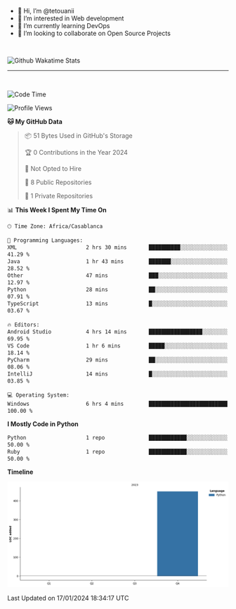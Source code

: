 - 👋 Hi, I’m @tetouanii
- 👀 I’m interested in Web development
- 🌱 I’m currently learning DevOps
- 💞️ I’m looking to collaborate on Open Source Projects

<br/>


![Github Wakatime Stats](https://github-readme-stats.vercel.app/api/wakatime/?username=@walidbosso&layout=compact&&theme=default&link="https://www.github.com/USERNAME/") 

--- 

<br/>


  
<!--START_SECTION:waka-->
![Code Time](http://img.shields.io/badge/Code%20Time-18%20hrs%2053%20mins-blue)

![Profile Views](http://img.shields.io/badge/Profile%20Views-0-blue)

**🐱 My GitHub Data** 

> 📦 51 Bytes Used in GitHub's Storage 
 > 
> 🏆 0 Contributions in the Year 2024
 > 
> 🚫 Not Opted to Hire
 > 
> 📜 8 Public Repositories 
 > 
> 🔑 1 Private Repositories 
 > 
📊 **This Week I Spent My Time On** 

```text
🕑︎ Time Zone: Africa/Casablanca

💬 Programming Languages: 
XML                      2 hrs 30 mins       ██████████░░░░░░░░░░░░░░░   41.29 % 
Java                     1 hr 43 mins        ███████░░░░░░░░░░░░░░░░░░   28.52 % 
Other                    47 mins             ███░░░░░░░░░░░░░░░░░░░░░░   12.97 % 
Python                   28 mins             ██░░░░░░░░░░░░░░░░░░░░░░░   07.91 % 
TypeScript               13 mins             █░░░░░░░░░░░░░░░░░░░░░░░░   03.67 % 

🔥 Editors: 
Android Studio           4 hrs 14 mins       █████████████████░░░░░░░░   69.95 % 
VS Code                  1 hr 6 mins         █████░░░░░░░░░░░░░░░░░░░░   18.14 % 
PyCharm                  29 mins             ██░░░░░░░░░░░░░░░░░░░░░░░   08.06 % 
IntelliJ                 14 mins             █░░░░░░░░░░░░░░░░░░░░░░░░   03.85 % 

💻 Operating System: 
Windows                  6 hrs 4 mins        █████████████████████████   100.00 % 
```

**I Mostly Code in Python** 

```text
Python                   1 repo              ████████████░░░░░░░░░░░░░   50.00 % 
Ruby                     1 repo              ████████████░░░░░░░░░░░░░   50.00 % 
```



**Timeline**

![Lines of Code chart](https://raw.githubusercontent.com/tetouanii/tetouanii/main/assets/bar_graph.png)


 Last Updated on 17/01/2024 18:34:17 UTC
<!--END_SECTION:waka-->
